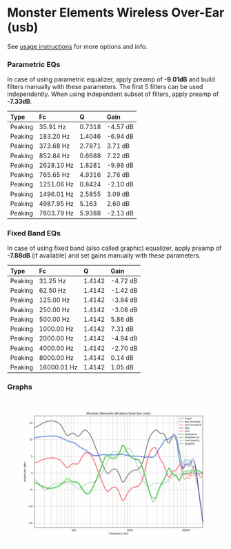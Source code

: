 # Monster Elements Wireless Over-Ear (usb)
See [usage instructions](https://github.com/jaakkopasanen/AutoEq#usage) for more options and info.

### Parametric EQs
In case of using parametric equalizer, apply preamp of **-9.01dB** and build filters manually
with these parameters. The first 5 filters can be used independently.
When using independent subset of filters, apply preamp of **-7.33dB**.

| Type    | Fc         |      Q | Gain     |
|:--------|:-----------|:-------|:---------|
| Peaking | 35.91 Hz   | 0.7318 | -4.57 dB |
| Peaking | 183.20 Hz  | 1.4046 | -6.94 dB |
| Peaking | 373.68 Hz  | 2.7871 | 3.71 dB  |
| Peaking | 852.84 Hz  | 0.6688 | 7.22 dB  |
| Peaking | 2628.10 Hz | 1.8281 | -9.98 dB |
| Peaking | 765.65 Hz  | 4.9316 | 2.76 dB  |
| Peaking | 1251.06 Hz | 0.8424 | -2.10 dB |
| Peaking | 1496.01 Hz | 2.5855 | 3.09 dB  |
| Peaking | 4987.95 Hz | 5.163  | 2.60 dB  |
| Peaking | 7603.79 Hz | 5.9388 | -2.13 dB |

### Fixed Band EQs
In case of using fixed band (also called graphic) equalizer, apply preamp of **-7.88dB**
(if available) and set gains manually with these parameters.

| Type    | Fc          |      Q | Gain     |
|:--------|:------------|:-------|:---------|
| Peaking | 31.25 Hz    | 1.4142 | -4.72 dB |
| Peaking | 62.50 Hz    | 1.4142 | -1.42 dB |
| Peaking | 125.00 Hz   | 1.4142 | -3.84 dB |
| Peaking | 250.00 Hz   | 1.4142 | -3.08 dB |
| Peaking | 500.00 Hz   | 1.4142 | 5.86 dB  |
| Peaking | 1000.00 Hz  | 1.4142 | 7.31 dB  |
| Peaking | 2000.00 Hz  | 1.4142 | -4.94 dB |
| Peaking | 4000.00 Hz  | 1.4142 | -2.70 dB |
| Peaking | 8000.00 Hz  | 1.4142 | 0.14 dB  |
| Peaking | 16000.01 Hz | 1.4142 | 1.05 dB  |

### Graphs
![](./Monster%20Elements%20Wireless%20Over-Ear%20(usb).png)